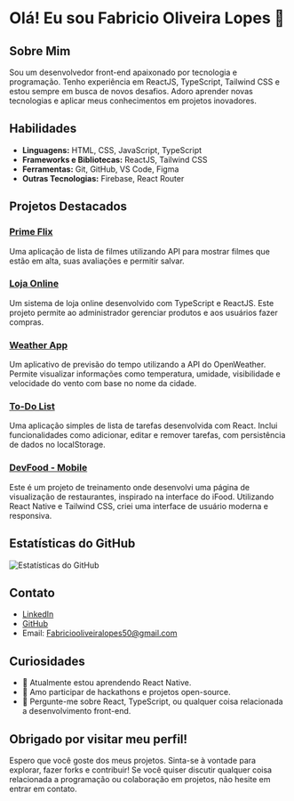 # Olá! Eu sou Fabricio Oliveira Lopes 👋

## Sobre Mim

Sou um desenvolvedor front-end apaixonado por tecnologia e programação. Tenho experiência em ReactJS, TypeScript, Tailwind CSS e estou sempre em busca de novos desafios. Adoro aprender novas tecnologias e aplicar meus conhecimentos em projetos inovadores.

## Habilidades

- **Linguagens:** HTML, CSS, JavaScript, TypeScript
- **Frameworks e Bibliotecas:** ReactJS, Tailwind CSS
- **Ferramentas:** Git, GitHub, VS Code, Figma
- **Outras Tecnologias:** Firebase, React Router

## Projetos Destacados

### [Prime Flix](https://github.com/Fabrioco/Prime-Flix)
Uma aplicação de lista de filmes utilizando API para mostrar filmes que estão em alta, suas avaliações e permitir salvar.

### [Loja Online](https://github.com/Fabrioco/Loja)
Um sistema de loja online desenvolvido com TypeScript e ReactJS. Este projeto permite ao administrador gerenciar produtos e aos usuários fazer compras.

### [Weather App](https://github.com/Fabrioco/weather-app)
Um aplicativo de previsão do tempo utilizando a API do OpenWeather. Permite visualizar informações como temperatura, umidade, visibilidade e velocidade do vento com base no nome da cidade.

### [To-Do List](https://github.com/Fabrioco/to-do-list)
Uma aplicação simples de lista de tarefas desenvolvida com React. Inclui funcionalidades como adicionar, editar e remover tarefas, com persistência de dados no localStorage.

### [DevFood - Mobile](https://github.com/Fabrioco/DevFood)
Este é um projeto de treinamento onde desenvolvi uma página de visualização de restaurantes, inspirado na interface do iFood. Utilizando React Native e Tailwind CSS, criei uma interface de usuário moderna e responsiva.

## Estatísticas do GitHub

![Estatísticas do GitHub](https://github-readme-stats.vercel.app/api?username=Fabrioco&show_icons=true&theme=radical)

## Contato

- [LinkedIn](www.linkedin.com/in/fabrício-oliveira-lopes-b713892bb)
- [GitHub](https://github.com/Fabrioco)
- Email: Fabriciooliveiralopes50@gmail.com

## Curiosidades

- 🌱 Atualmente estou aprendendo React Native.
- 🚀 Amo participar de hackathons e projetos open-source.
- 💬 Pergunte-me sobre React, TypeScript, ou qualquer coisa relacionada a desenvolvimento front-end.

## Obrigado por visitar meu perfil!

Espero que você goste dos meus projetos. Sinta-se à vontade para explorar, fazer forks e contribuir! Se você quiser discutir qualquer coisa relacionada a programação ou colaboração em projetos, não hesite em entrar em contato.

